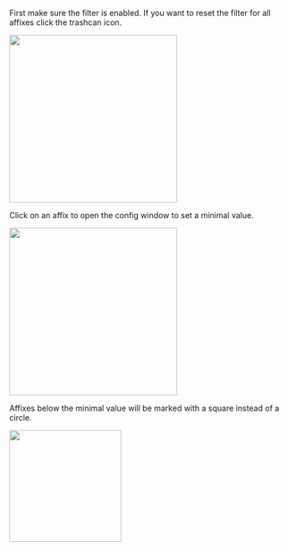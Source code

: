 First make sure the filter is enabled. If you want to reset the filter for all affixes click the trashcan icon.

<img src="https://github.com/user-attachments/assets/6c5ddec9-eb79-47ec-a4e8-47e7f2e6c7ba" height="300">

Click on an affix to open the config window to set a minimal value.

<img src="https://github.com/user-attachments/assets/6bed1ece-2256-4215-9e12-16c6e1134332" height="300">

Affixes below the minimal value will be marked with a square instead of a circle.

<img src="https://github.com/user-attachments/assets/9a0ae14c-59b1-4bc2-b89a-bded7d2fbf06" width="200"> 
